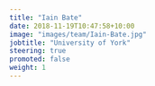 ```yaml
---
title: "Iain Bate"
date: 2018-11-19T10:47:58+10:00
image: "images/team/Iain-Bate.jpg"
jobtitle: "University of York"
steering: true
promoted: false
weight: 1
---
```

